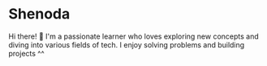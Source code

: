 # Shenoda
Hi there! 👋 I'm a passionate learner who loves exploring new concepts and diving into various fields of tech. I enjoy solving problems and building projects ^^
